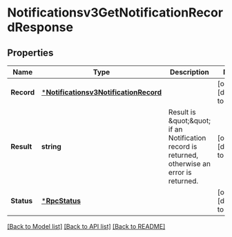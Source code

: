 # Notificationsv3GetNotificationRecordResponse

## Properties
Name | Type | Description | Notes
------------ | ------------- | ------------- | -------------
**Record** | [***Notificationsv3NotificationRecord**](notificationsv3NotificationRecord.md) |  | [optional] [default to null]
**Result** | **string** | Result is \&quot;\&quot; if an Notification record is returned, otherwise an error is returned. | [optional] [default to null]
**Status** | [***RpcStatus**](rpcStatus.md) |  | [optional] [default to null]

[[Back to Model list]](../README.md#documentation-for-models) [[Back to API list]](../README.md#documentation-for-api-endpoints) [[Back to README]](../README.md)

